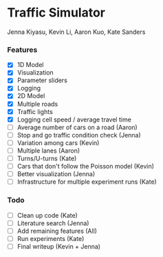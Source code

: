 # Traffic Simulator
Jenna Kiyasu, Kevin Li, Aaron Kuo, Kate Sanders
### Features
- [X] 1D Model
- [X] Visualization
- [X] Parameter sliders
- [X] Logging
- [X] 2D Model
- [X] Multiple roads
- [X] Traffic lights
- [X] Logging cell speed / average travel time
- [ ] Average number of cars on a road (Aaron)
- [ ] Stop and go traffic condition check (Jenna)
- [ ] Variation among cars (Kevin)
- [ ] Multiple lanes (Aaron)
- [ ] Turns/U-turns (Kate)
- [ ] Cars that don't follow the Poisson model (Kevin)
- [ ] Better visualization (Jenna)
- [ ] Infrastructure for multiple experiment runs (Kate)

### Todo
- [ ] Clean up code (Kate)
- [ ] Literature search (Jenna)
- [ ] Add remaining features (All)
- [ ] Run experiments (Kate)
- [ ] Final writeup (Kevin + Jenna)
